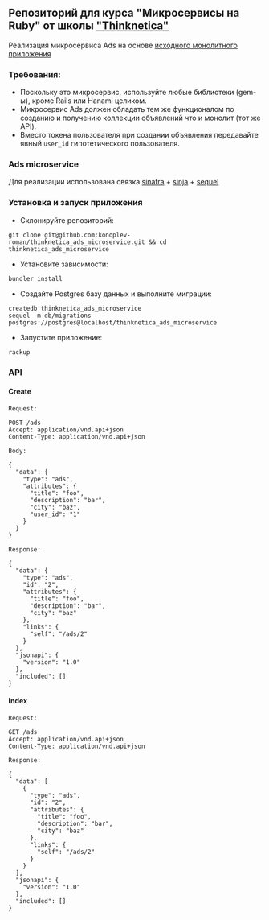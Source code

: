 ## Репозиторий для курса "Микросервисы на Ruby" от школы ["Thinknetica"](https://thinknetica.com/)

Реализация микросервиса Ads на основе [исходного монолитного приложения](https://github.com/psylone/ads)

### Требования:
- Поскольку это микросервис, используйте любые библиотеки (gem-ы), кроме Rails или Hanami целиком. 
- Микросервис Ads должен обладать тем же функционалом по созданию и получению коллекции объявлений что и монолит (тот же API). 
- Вместо токена пользователя при создании объявления передавайте явный `user_id` гипотетического пользователя.

### Ads microservice

Для реализации использована связка [sinatra](https://github.com/sinatra/sinatra) + [sinja](https://github.com/mwpastore/sinja) + [sequel](https://github.com/jeremyevans/sequel)

### Установка и запуск приложения

- Склонируйте репозиторий:

```
git clone git@github.com:konoplev-roman/thinknetica_ads_microservice.git && cd thinknetica_ads_microservice
```

- Установите зависимости:

```
bundler install
```

- Создайте Postgres базу данных и выполните миграции:

```
createdb thinknetica_ads_microservice
sequel -m db/migrations postgres://postgres@localhost/thinknetica_ads_microservice
```

- Запустите приложение:

```
rackup
```

### API

#### Create

```
Request:

POST /ads
Accept: application/vnd.api+json
Content-Type: application/vnd.api+json

Body:

{
  "data": {
    "type": "ads",
    "attributes": {
      "title": "foo",
      "description": "bar",
      "city": "baz",
      "user_id": "1"
    }
  }
}

Response:

{
  "data": {
    "type": "ads",
    "id": "2",
    "attributes": {
      "title": "foo",
      "description": "bar",
      "city": "baz"
    },
    "links": {
      "self": "/ads/2"
    }
  },
  "jsonapi": {
    "version": "1.0"
  },
  "included": []
}
```

#### Index

```
Request:

GET /ads
Accept: application/vnd.api+json
Content-Type: application/vnd.api+json

Response:

{
  "data": [
    {
      "type": "ads",
      "id": "2",
      "attributes": {
        "title": "foo",
        "description": "bar",
        "city": "baz"
      },
      "links": {
        "self": "/ads/2"
      }
    }
  ],
  "jsonapi": {
    "version": "1.0"
  },
  "included": []
}
```
